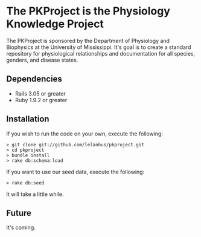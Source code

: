 The PKProject is the Physiology Knowledge Project
=================================================
The PKProject is sponsored by the Department of Physiology and Biophysics at the University of Mississippi.  It's goal is to create a standard repository for physiological relationships and documentation for all species, genders, and disease states.

Dependencies
------------
* Rails 3.05 or greater
* Ruby 1.9.2 or greater

Installation
------------
If you wish to run the code on your own, execute the following:

    > git clone git://github.com/lelanhus/pkproject.git
    > cd pkproject
    > bundle install
    > rake db:schema:load

If you want to use our seed data, execute the following:

    > rake db:seed
  
It will take a little while.

Future
------
It's coming.